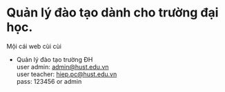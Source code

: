 # Quản lý đào tạo dành cho trường đại học.
Mội cái web cùi cùi
- Quản lý đào tạo trường ĐH
<br>user admin: admin@hust.edu.vn
<br>user teacher: hiep.pc@hust.edu.vn
<br>pass: 123456 or admin
<space><space>

